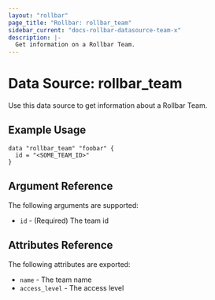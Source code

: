 ```yaml
---
layout: "rollbar"
page_title: "Rollbar: rollbar_team"
sidebar_current: "docs-rollbar-datasource-team-x"
description: |-
  Get information on a Rollbar Team.
---
```


# Data Source: rollbar_team

Use this data source to get information about a Rollbar Team.

## Example Usage

```hcl
data "rollbar_team" "foobar" {
  id = "<SOME_TEAM_ID>"
}
```

## Argument Reference

The following arguments are supported:

* `id` - (Required) The team id

## Attributes Reference

The following attributes are exported:

* `name` - The team name
* `access_level` - The access level

